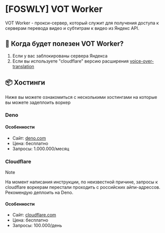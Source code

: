 # [FOSWLY] VOT Worker

VOT Worker - прокси-cервер, который служит для получения доступа к серверам перевода видео и субтитрам к видео из Яндекс API.

## 📖 Когда будет полезен VOT Worker?

1. Если у вас заблокированы сервера Яндекса
2. Если вы используете "cloudflare" версию расширения [voice-over-translation](https://github.com/ilyhalight/voice-over-translation)

## 📦 Хостинги

Ниже вы можете ознакомиться с несколькими хостингами на которые вы можете задеплоить воркер

### Deno

#### Особенности

- Сайт: [deno.com](https://deno.com)
- Цена: бесплатно
- Запросы: 1.000.000/месяц

### Cloudflare

> [!NOTE]
> На момент написания инструкции, по неизвестной причине, запросы к cloudflare воркерам перестали проходить с российских айпи-адрессов. Рекомендую деплоить на Deno.

#### Особенности

- Сайт: [cloudflare.com](https://cloudflare.com)
- Цена: бесплатно
- Запросы: 100.000/день